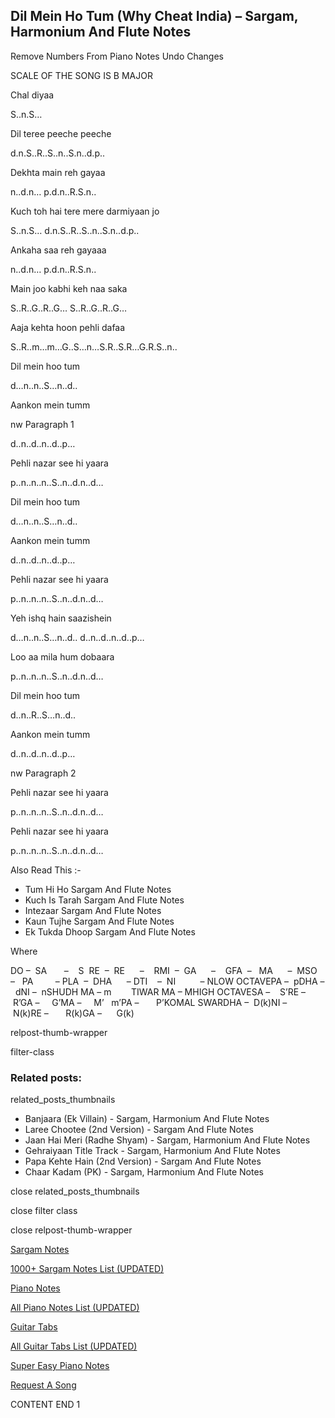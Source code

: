 
## Dil Mein Ho Tum (Why Cheat India) – Sargam, Harmonium And Flute Notes

Remove Numbers From Piano Notes
Undo Changes

SCALE OF THE SONG IS B MAJOR

Chal diyaa

S..n.S…

Dil teree peeche peeche

d.n.S..R..S..n..S.n..d.p..

Dekhta main reh gayaa

n..d.n… p.d.n..R.S.n..

Kuch toh hai tere mere darmiyaan jo

S..n.S… d.n.S..R..S..n..S.n..d.p..

Ankaha saa reh gayaaa

n..d.n… p.d.n..R.S.n..

Main joo kabhi keh naa saka

S..R..G..R..G… S..R..G..R..G…

Aaja kehta hoon pehli dafaa

S..R..m…m…G..S…n…S.R..S.R…G.R.S..n..

Dil mein hoo tum

d…n..n..S…n..d..

Aankon mein tumm

nw Paragraph 1

d..n..d..n..d..p…

Pehli nazar see hi yaara

p..n..n..n..S..n..d.n..d…

Dil mein hoo tum

d…n..n..S…n..d..

Aankon mein tumm

d..n..d..n..d..p…

Pehli nazar see hi yaara

p..n..n..n..S..n..d.n..d…

Yeh ishq hain saazishein

d…n..n..S…n..d.. d..n..d..n..d..p…

Loo aa mila hum dobaara

p..n..n..n..S..n..d.n..d…

Dil mein hoo tum

d..n..R..S…n..d..

Aankon mein tumm

d..n..d..n..d..p…

nw Paragraph 2

Pehli nazar see hi yaara

p..n..n..n..S..n..d.n..d…

Pehli nazar see hi yaara

p..n..n..n..S..n..d.n..d…



Also Read This :-



* Tum Hi Ho Sargam And Flute Notes
* Kuch Is Tarah Sargam And Flute Notes
* Intezaar Sargam And Flute Notes
* Kaun Tujhe Sargam And Flute Notes
* Ek Tukda Dhoop Sargam And Flute Notes

Where



DO –  SA       –    S  RE  –  RE      –    RMI  –  GA      –    GFA  –   MA      –  MSO  –   PA         – PLA  –  DHA      – DTI    –  NI          – NLOW OCTAVEPA –  pDHA –  dNI –  nSHUDH MA – m        TIWAR MA – MHIGH OCTAVESA –    S’RE –     R’GA –     G’MA –     M’   m’PA –       P’KOMAL SWARDHA –  D(k)NI –       N(k)RE –       R(k)GA –      G(k)



relpost-thumb-wrapper

filter-class

### Related posts:

related_posts_thumbnails

* Banjaara (Ek Villain) - Sargam, Harmonium And Flute Notes
* Laree Chootee (2nd Version) - Sargam And Flute Notes
* Jaan Hai Meri (Radhe Shyam) - Sargam, Harmonium And Flute Notes
* Gehraiyaan Title Track - Sargam, Harmonium And Flute Notes
* Papa Kehte Hain (2nd Version) - Sargam And Flute Notes
* Chaar Kadam (PK) - Sargam, Harmonium And Flute Notes

close related_posts_thumbnails

close filter class

close relpost-thumb-wrapper

[Sargam Notes](https://www.notationsworld.com/sargam-notes.html)

[1000+ Sargam Notes List (UPDATED)](https://www.notationsworld.com/all-songs-list-sargam-notes.html)

[Piano Notes](https://www.notationsworld.com/piano-notes.html)

[All Piano Notes List (UPDATED)](https://www.notationsworld.com/all-songs-list-piano-notes.html)

[Guitar Tabs](https://www.notationsworld.com/guitar-tabs.html)

[All Guitar Tabs List (UPDATED)](https://www.notationsworld.com/all-songs-list-guitar-tabs.html)

[Super Easy Piano Notes](https://studywall.in/)

[Request A Song](https://www.notationsworld.com/request-a-song.html)

CONTENT END 1


